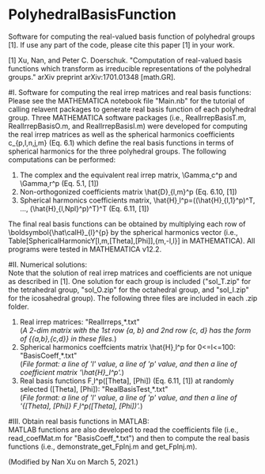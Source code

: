 # PolyhedralBasisFunction
Software for computing the real-valued basis function of polyhedral groups [1]. If use any part of the code, please cite this paper [1] in your work.

[1] Xu, Nan, and Peter C. Doerschuk. "Computation of real-valued basis functions which transform as irreducible representations of the polyhedral groups." arXiv preprint arXiv:1701.01348 [math.GR].

#I. Software for computing the real irrep matrices and real basis functions:\
Please see the MATHEMATICA notebook file "Main.nb" for the tutorial of calling relavent packages to generate real basis function of each polyhedral group. Three MATHEMATICA software packages (i.e., RealIrrepBasisT.m, RealIrrepBasisO.m, and RealIrrepBasisI.m) were developed for computing the real irrep matrices as well as the spherical harmonics coefficients c_{p,l,n,j,m} (Eq. 6.1) which define the real basis functions in terms of spherical harmonics for the three polyhedral groups. The following computations can be performed:
 1. The complex and the equivalent real irrep matrix, \Gamma<ins> </ins>c^p and \Gamma<ins> </ins>r^p (Eq. 5.1, [1])
 2. Non-orthogonized coefficients matrix \hat{D}<ins> </ins>{l,m}^p  (Eq. 6.10, [1])
 3. Spherical harmonics coefficients matrix, \hat{H}<ins> </ins>l^p=((\hat{H}<ins> </ins>{l,1}^p)^T, ..., (\hat{H}<ins> </ins>{l,Npl}^p)^T)^T  (Eq. 6.11, [1])

The final real basis functions can be obtained by multiplying each row of \boldsymbol{\hat\calH}_{l}^{p} by the spherical harmonics vector (i.e., Table[SphericalHarmonicY[l,m,\[Theta],\[Phi]],{m,-l,l}] in MATHEMATICA). All programs were tested in MATHEMATICA v12.2.

#II. Numerical solutions:\
Note that the solution of real irrep matrices and coefficients are not unique as described in [1]. One solution for each group is included ("sol_T.zip" for the tetrahedral group, "sol_O.zip" for the octahedral group, and "sol_I.zip" for the icosahedral group). The following three files are included in each .zip folder.
 1. Real irrep matrices: "RealIrreps<ins> </ins>*.txt"\
(*A 2-dim matrix with the 1st row {a, b} and 2nd row {c, d} has the form of {{a,b},{c,d}} in these files.*)
 2. Spherical harmonics coeffcients matrix \hat{H}<ins> </ins>l^p for 0<=l<=100: "BasisCoeff<ins> </ins>*.txt"\
(*File format: a line of 'l' value, a line of 'p' value, and then a line of coefficient matrix '\hat{H}_l^p'.*)
 3. Real basis functions F<ins> </ins>l^p(\[Theta], \[Phi]) (Eq. 6.11, [1]) at randomly selected (\[Theta], \[Phi]): "RealBasisTest<ins> </ins>*.txt"\
(*File format: a line of 'l' value, a line of 'p' value, and then a line of '{\[Theta], \[Phi]}     F<ins> </ins>l^p(\[Theta], \[Phi])'.*)

#III. Obtain real basis functions in MATLAB:\
MATLAB functions are also developed to read the coefficients file (i.e., read_coefMat.m for "BasisCoeff_*.txt") and then to compute the real basis functions (i.e., demonstrate_get_Fplnj.m and get_Fplnj.m). 

(Modified by Nan Xu on March 5, 2021.)
